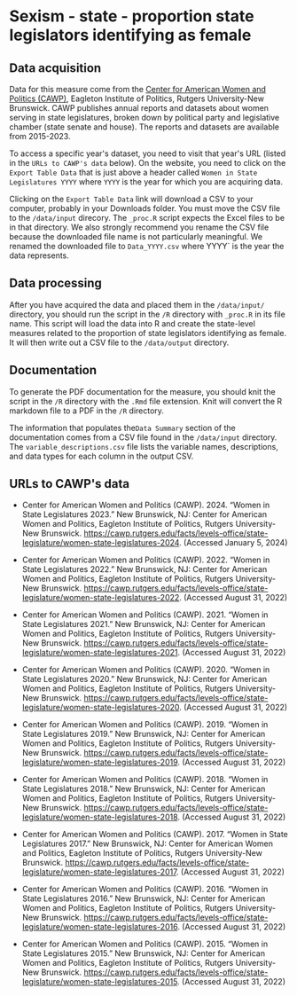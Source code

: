 # Sexism - state - proportion state legislators identifying as female
## Data acquisition
Data for this measure come from the [Center for American Women and Politics (CAWP)](https://cawp.rutgers.edu/), Eagleton Institute of Politics, Rutgers University-New Brunswick. CAWP publishes annual reports and datasets about women serving in state legislatures, broken down by political party and legislative chamber (state senate and house). The reports and datasets are available from 2015-2023. 

To access a specific year's dataset, you need to visit that year's URL (listed in the `URLs to CAWP's data` below). On the website, you need to click on the `Export Table Data` that is just above a header called `Women in State Legislatures YYYY` where `YYYY` is the year for which you are acquiring data. 

Clicking on the `Export Table Data` link will download a CSV to your computer, probably in your Downloads folder. You must move the CSV file to the `/data/input` direcory. The `_proc.R` script expects the Excel files to be in that directory.  We also strongly recommend you rename the CSV file because the downloaded file name is not particularly meaningful. We renamed the downloaded file to `Data_YYYY.csv` where YYYY` is the year the data represents.

## Data processing
After you have acquired the data and placed them in the `/data/input/` directory, you should run the script in the `/R` directory with `_proc.R` in its file name. This script will load the data into R and create the state-level measures related to the proportion of state legislators identifying as female. It will then write out a CSV file to the `/data/output` directory. 

## Documentation
To generate the PDF documentation for the measure, you should knit the script in the `/R` directory with the `.Rmd` file extension. Knit will convert the R markdown file to a PDF in the `/R` directory. 

The information that populates the`Data Summary` section of the documentation comes from a CSV file found in the `/data/input` directory. The `variable_descriptions.csv` file lists the variable names, descriptions, and data types for each column in the output CSV.

## URLs to CAWP's data
* Center for American Women and Politics (CAWP). 2024. “Women in State Legislatures 2023.” New Brunswick, NJ: Center for American Women and Politics, Eagleton Institute of Politics, Rutgers University-New Brunswick. https://cawp.rutgers.edu/facts/levels-office/state-legislature/women-state-legislatures-2024. (Accessed January 5, 2024) 

* Center for American Women and Politics (CAWP). 2022. “Women in State Legislatures 2022.” New Brunswick, NJ: Center for American Women and Politics, Eagleton Institute of Politics, Rutgers University-New Brunswick. https://cawp.rutgers.edu/facts/levels-office/state-legislature/women-state-legislatures-2022. (Accessed August 31, 2022) 

* Center for American Women and Politics (CAWP). 2021. “Women in State Legislatures 2021.” New Brunswick, NJ: Center for American Women and Politics, Eagleton Institute of Politics, Rutgers University-New Brunswick. https://cawp.rutgers.edu/facts/levels-office/state-legislature/women-state-legislatures-2021. (Accessed August 31, 2022) 

* Center for American Women and Politics (CAWP). 2020. “Women in State Legislatures 2020.” New Brunswick, NJ: Center for American Women and Politics, Eagleton Institute of Politics, Rutgers University-New Brunswick. https://cawp.rutgers.edu/facts/levels-office/state-legislature/women-state-legislatures-2020. (Accessed August 31, 2022) 

* Center for American Women and Politics (CAWP). 2019. “Women in State Legislatures 2019.” New Brunswick, NJ: Center for American Women and Politics, Eagleton Institute of Politics, Rutgers University-New Brunswick. https://cawp.rutgers.edu/facts/levels-office/state-legislature/women-state-legislatures-2019. (Accessed August 31, 2022) 

* Center for American Women and Politics (CAWP). 2018. “Women in State Legislatures 2018.” New Brunswick, NJ: Center for American Women and Politics, Eagleton Institute of Politics, Rutgers University-New Brunswick. https://cawp.rutgers.edu/facts/levels-office/state-legislature/women-state-legislatures-2018. (Accessed August 31, 2022) 

* Center for American Women and Politics (CAWP). 2017. “Women in State Legislatures 2017.” New Brunswick, NJ: Center for American Women and Politics, Eagleton Institute of Politics, Rutgers University-New Brunswick. https://cawp.rutgers.edu/facts/levels-office/state-legislature/women-state-legislatures-2017. (Accessed August 31, 2022) 

* Center for American Women and Politics (CAWP). 2016. “Women in State Legislatures 2016.” New Brunswick, NJ: Center for American Women and Politics, Eagleton Institute of Politics, Rutgers University-New Brunswick. https://cawp.rutgers.edu/facts/levels-office/state-legislature/women-state-legislatures-2016. (Accessed August 31, 2022) 

* Center for American Women and Politics (CAWP). 2015. “Women in State Legislatures 2015.” New Brunswick, NJ: Center for American Women and Politics, Eagleton Institute of Politics, Rutgers University-New Brunswick. https://cawp.rutgers.edu/facts/levels-office/state-legislature/women-state-legislatures-2015. (Accessed August 31, 2022) 
